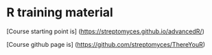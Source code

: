 # R training material

[Course starting point is]
(https://streptomyces.github.io/advancedR/)

[Course github page is]
(https://github.com/streptomyces/ThereYouR)

